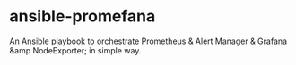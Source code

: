 # ansible-promefana
An Ansible playbook to orchestrate Prometheus &amp; Alert Manager &amp; Grafana &amp NodeExporter; in simple way.
